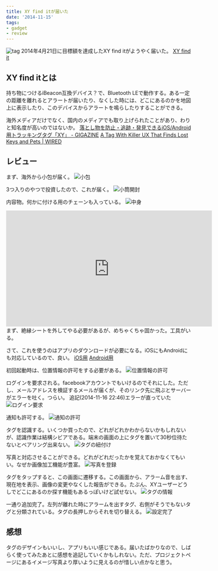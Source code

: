 ```yaml
---
title: XY find itが届いた
date: '2014-11-15'
tags:
- gadget
- review
---
```



![tag](2014/xy-tag-tag.jpg)
2014年4月21日に目標額を達成したXY find itがようやく届いた。
[XY find it](http://www.xyfindit.com)


## XY find itとは

持ち物につけるiBeacon互換デバイス？で、Bluetooth LEで動作する。ある一定の距離を離れるとアラートが届いたり、なくした時には、どこにあるのかを地図上に表示したり、このデバイスからアラートを鳴らしたりすることができる。

海外メディアだけでなく、国内のメディアでも取り上げられたことがあり、わりと知名度が高いのではないか。
[落とし物を防止・追跡・発見できるiOS/Android用トラッキングタグ「XY」 - GIGAZINE](http://gigazine.net/news/20140318-xy-findit/)
[A Tag With Killer UX That Finds Lost Keys and Pets | WIRED](http://www.wired.com/2014/04/a-tag-that-finds-lost-keys-and-lost-pets-and-has-killer-ux/)

## レビュー

まず、海外から小包が届く。
![小包](2014/xy-tag-packet.jpg)

3つ入りのやつで投資したので、これが届く。
![小筒開封](2014/xy-tag-opened.jpg)

内容物。何かに付ける用のチェーンも入っている。
![中身](2014/xy-tag-contents.jpg)

<iframe width="560" height="315" src="https://www.youtube.com/embed/jW8wl_DxMCM" frameborder="0" allowfullscreen></iframe>
まず、絶縁シートを外してやる必要があるが、めちゃくちゃ固かった。工具がいる。

さて、これを使うのはアプリのダウンロードが必要になる。iOSにもAndroidにも対応しているので、良い。
[iOS用](https://itunes.apple.com/us/app/xy/id797274875?mt=8)
[Android用](https://play.google.com/store/apps/details?id=com.webble.xy&hl=en)

初回起動時は、位置情報の許可をする必要がある。
![位置情報の許可](2014/xy-tag-app-01.png)

ログインを要求される。facebookアカウントでもいけるのでそれにした。ただし、メールアドレスを検証するメールが届くが、そのリンク先に飛ぶとサーバーがエラーを吐く。つらい。
追記(2014-11-16 22:46)エラーが直っていた
![ログイン要求](2014/xy-tag-app-02.png)

通知も許可する。
![通知の許可](2014/xy-tag-app-03.png)

タグを認識する。いくつか買ったので、どれがどれかわからないかもしれないが、認識作業は結構シビアである。端末の画面の上にタグを置いて30秒位待たないとベアリング出来ない。
![タグの紐付け](2014/xy-tag-app-04.png)

写真と対応させることができる。どれがどれだったかを覚えておかなくてもいい。なぜか画像加工機能が豊富。
![写真を登録](2014/xy-tag-app-05.png)

タグをタップすると、この画面に遷移する。この画面から、アラーム音を出す、現在地を表示、画像の変更やなくした報告ができる。たぶん、XYユーザーどうしでどこにあるのか探す機能もあるっぽいけど試せない。
![タグの情報](2014/xy-tag-app-06.png)

一通り追加完了。左列が離れた時にアラームを出すタグ、右側がそうでもないタグと分類されている。タグの長押しからそれを切り替える。
![設定完了](2014/xy-tag-app-07.png)

## 感想

タグのデザインもいいし、アプリもいい感じである。届いたばかりなので、しばらく使ってみたあとに感想を追記していくかもしれない。ただ、プロジェクトページにあるイメージ写真より厚いように見えるのが惜しい点かなと思う。
